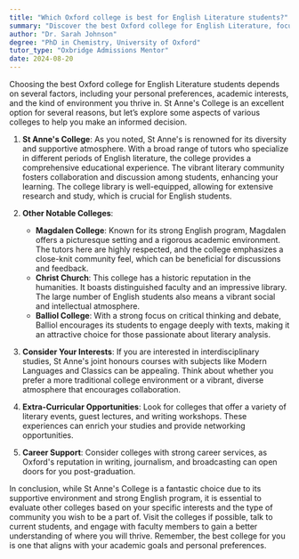 ```yaml
---
title: "Which Oxford college is best for English Literature students?"
summary: "Discover the best Oxford college for English Literature, focusing on St Anne's supportive environment, diverse tutors, and vibrant literary community."
author: "Dr. Sarah Johnson"
degree: "PhD in Chemistry, University of Oxford"
tutor_type: "Oxbridge Admissions Mentor"
date: 2024-08-20
---
```


Choosing the best Oxford college for English Literature students depends on several factors, including your personal preferences, academic interests, and the kind of environment you thrive in. St Anne's College is an excellent option for several reasons, but let’s explore some aspects of various colleges to help you make an informed decision.

1. **St Anne's College**: As you noted, St Anne's is renowned for its diversity and supportive atmosphere. With a broad range of tutors who specialize in different periods of English literature, the college provides a comprehensive educational experience. The vibrant literary community fosters collaboration and discussion among students, enhancing your learning. The college library is well-equipped, allowing for extensive research and study, which is crucial for English students.

2. **Other Notable Colleges**:
   - **Magdalen College**: Known for its strong English program, Magdalen offers a picturesque setting and a rigorous academic environment. The tutors here are highly respected, and the college emphasizes a close-knit community feel, which can be beneficial for discussions and feedback.
   - **Christ Church**: This college has a historic reputation in the humanities. It boasts distinguished faculty and an impressive library. The large number of English students also means a vibrant social and intellectual atmosphere.
   - **Balliol College**: With a strong focus on critical thinking and debate, Balliol encourages its students to engage deeply with texts, making it an attractive choice for those passionate about literary analysis.

3. **Consider Your Interests**: If you are interested in interdisciplinary studies, St Anne's joint honours courses with subjects like Modern Languages and Classics can be appealing. Think about whether you prefer a more traditional college environment or a vibrant, diverse atmosphere that encourages collaboration.

4. **Extra-Curricular Opportunities**: Look for colleges that offer a variety of literary events, guest lectures, and writing workshops. These experiences can enrich your studies and provide networking opportunities.

5. **Career Support**: Consider colleges with strong career services, as Oxford's reputation in writing, journalism, and broadcasting can open doors for you post-graduation.

In conclusion, while St Anne's College is a fantastic choice due to its supportive environment and strong English program, it is essential to evaluate other colleges based on your specific interests and the type of community you wish to be a part of. Visit the colleges if possible, talk to current students, and engage with faculty members to gain a better understanding of where you will thrive. Remember, the best college for you is one that aligns with your academic goals and personal preferences.
    